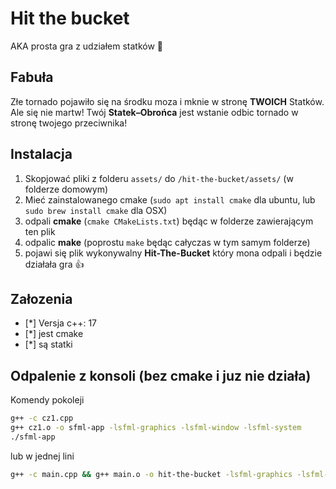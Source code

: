 # Hit the bucket

AKA prosta gra z udziałem statków 🚤

## Fabuła

Złe tornado pojawiło się na środku moza i mknie w stronę **TWOICH** Statków. Ale się nie martw! Twój **Statek–Obrońca** jest wstanie odbic tornado w stronę twojego przeciwnika!

## Instalacja

1. Skopjować pliki z folderu `assets/` do `/hit-the-bucket/assets/` (w folderze domowym)
2. Mieć zainstalowanego cmake (`sudo apt install cmake` dla ubuntu, lub `sudo brew install cmake` dla OSX)
3. odpali **cmake** (`cmake CMakeLists.txt`) będąc w folderze zawierającym ten plik
4. odpalic **make** (poprostu `make` będąc całyczas w tym samym folderze)
5. pojawi się plik wykonywalny **Hit-The-Bucket** który mona odpali i będzie działała gra 👍

## Załozenia

- [*] Versja c++: 17
- [*] jest cmake
- [*] są statki

## Odpalenie z konsoli (bez cmake i juz nie działa)

Komendy pokoleji
~~~bash
g++ -c cz1.cpp
g++ cz1.o -o sfml-app -lsfml-graphics -lsfml-window -lsfml-system
./sfml-app
~~~

lub w jednej lini
~~~bash
g++ -c main.cpp && g++ main.o -o hit-the-bucket -lsfml-graphics -lsfml-window -lsfml-system && ./hit-the-bucket
~~~
